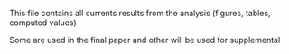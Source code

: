 This file contains all currents results from the analysis (figures, tables, computed values)

Some are used in the final paper and other will be used for supplemental 
